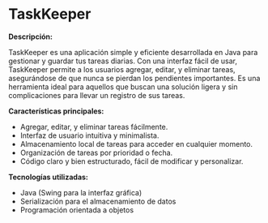 # TaskKeeper

**Descripción:**

TaskKeeper es una aplicación simple y eficiente desarrollada en Java para gestionar y guardar tus tareas diarias. Con una interfaz fácil de usar, TaskKeeper permite a los usuarios agregar, editar, y eliminar tareas, asegurándose de que nunca se pierdan los pendientes importantes. Es una herramienta ideal para aquellos que buscan una solución ligera y sin complicaciones para llevar un registro de sus tareas.

**Características principales:**
- Agregar, editar, y eliminar tareas fácilmente.
- Interfaz de usuario intuitiva y minimalista.
- Almacenamiento local de tareas para acceder en cualquier momento.
- Organización de tareas por prioridad o fecha.
- Código claro y bien estructurado, fácil de modificar y personalizar.

**Tecnologías utilizadas:**
- Java (Swing para la interfaz gráfica)
- Serialización para el almacenamiento de datos
- Programación orientada a objetos
